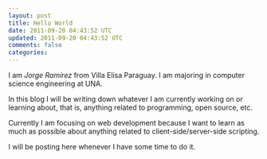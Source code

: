 ```yaml
---           
layout: post
title: Hello World
date: 2011-09-20 04:43:52 UTC
updated: 2011-09-20 04:43:52 UTC
comments: false
categories: 
---
```


I am _Jorge Ramírez_ from Villa Elisa Paraguay. I am majoring in computer science engineering at UNA.

In this blog I will be writing down whatever I am currently working on or learning about, that is, 
anything related to programming, open source, etc.

Currently I am focusing on web development because I want to learn as much as possible about 
anything related to client-side/server-side scripting.

I will be posting here whenever I have some time to do it.